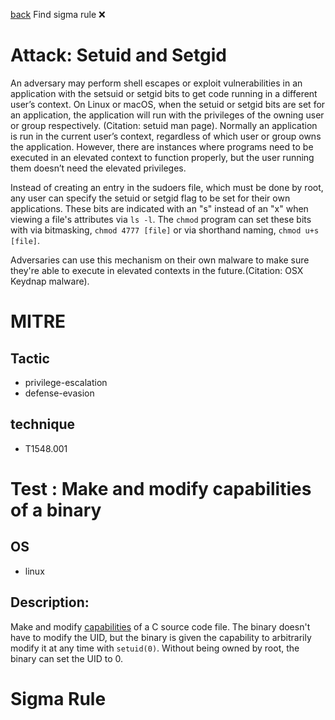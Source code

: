 
[back](../index.md)
Find sigma rule :x: 

# Attack: Setuid and Setgid 

An adversary may perform shell escapes or exploit vulnerabilities in an application with the setsuid or setgid bits to get code running in a different user’s context. On Linux or macOS, when the setuid or setgid bits are set for an application, the application will run with the privileges of the owning user or group respectively. (Citation: setuid man page). Normally an application is run in the current user’s context, regardless of which user or group owns the application. However, there are instances where programs need to be executed in an elevated context to function properly, but the user running them doesn’t need the elevated privileges.

Instead of creating an entry in the sudoers file, which must be done by root, any user can specify the setuid or setgid flag to be set for their own applications. These bits are indicated with an "s" instead of an "x" when viewing a file's attributes via <code>ls -l</code>. The <code>chmod</code> program can set these bits with via bitmasking, <code>chmod 4777 [file]</code> or via shorthand naming, <code>chmod u+s [file]</code>.

Adversaries can use this mechanism on their own malware to make sure they're able to execute in elevated contexts in the future.(Citation: OSX Keydnap malware).

# MITRE
## Tactic
  - privilege-escalation
  - defense-evasion


## technique
  - T1548.001


# Test : Make and modify capabilities of a binary
## OS
  - linux


## Description:
Make and modify [capabilities](https://man7.org/linux/man-pages/man7/capabilities.7.html) of a C source code file.
The binary doesn't have to modify the UID, but the binary is given the capability to arbitrarily modify it at any time with `setuid(0)`.
Without being owned by root, the binary can set the UID to 0.


# Sigma Rule

